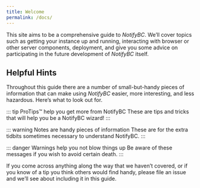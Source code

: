 ```yaml
---
title: Welcome
permalink: /docs/
---
```


This site aims to be a comprehensive guide to _NotifyBC_. We’ll cover topics such
as getting your instance up and running, interacting with browser or other server components, deployment, and give you some advice on participating in the future
development of _NotifyBC_ itself.

## Helpful Hints

Throughout this guide there are a number of small-but-handy pieces of information that can make using _NotifyBC_ easier, more interesting, and less hazardous. Here’s what to look out for.

::: tip ProTips™ help you get more from NotifyBC
These are tips and tricks that will help you be a NotifyBC wizard!
:::

::: warning Notes are handy pieces of information
These are for the extra tidbits sometimes necessary to understand
NotifyBC.
:::

::: danger Warnings help you not blow things up
Be aware of these messages if you wish to avoid certain death.
:::

If you come across anything along the way that we haven’t covered, or if you
know of a tip you think others would find handy, please <a target="_blank" rel="noopener noreferrer" :href="'https://github.com/'+$site.themeConfig.repo+'/issues/new'">file an
issue</a> and we’ll see about
including it in this guide.

